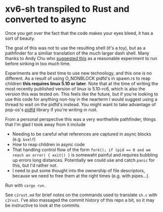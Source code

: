 # xv6-sh transpiled to Rust and converted to async

Once you get over the fact that the code makes your eyes bleed, it has a sort of beauty.

The goal of this was not to use the resulting shell (it's a toy), but as a pathfinder for
a similiar translation of the much larger dash shell. Many thanks to Andy Chu who 
[suggested this](https://lobste.rs/s/bl7sla/what_are_you_doing_this_weekend#c_spxrrg) as
a reasonable experiment to run before sinking in too much time.

Experiments are the best time to use new technology, and this one is no different. As a
result of using O_NONBLOCK pidfd's in spawn.rs to reap children **this requires linux 5.10 
or later**. Note that at the time of writing the most recently published version of linux 
is 5.10-rc6, which is also the version this was tested on. This feels like the future,
but if you're looking to use this code for anything non-toy in the nearterm I would suggest
using a thread to wait on the pidfd's instead. You might want to take advantage of pop-os's
[pidfd](https://github.com/pop-os/pidfd/) library if you're writing in rust.

From a personal perspective this was a very worthwhile pathfinder, things that I'm glad I
took away from it include

 - Needing to be careful what references are captured in async blocks (e.g. `&self`)
 - How to reap children in async code
 - That handling control flow of the form `fork(); if (pid == 0 and we reach an error) { exit() }`
   is somewaht painful and requires bubbling up errors long distances. Potentially we could use
   and catch `panic` for this, but I'd rather not.
 - I need to put some thought into the ownership of file descriptors, because we need to free them
   at the right times (e.g. with pipes...). 

Run with `cargo run`.

See `c2rust.md` for brief notes on the commands used to translate `sh.c` with `c2rust`. I've also
massaged the commit history of this repo a bit, so it may be instructive to look at the commits.